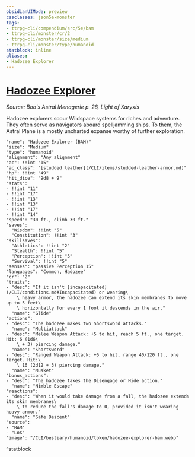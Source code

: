 ```yaml
---
obsidianUIMode: preview
cssclasses: json5e-monster
tags:
- ttrpg-cli/compendium/src/5e/bam
- ttrpg-cli/monster/cr/2
- ttrpg-cli/monster/size/medium
- ttrpg-cli/monster/type/humanoid
statblock: inline
aliases:
- Hadozee Explorer
---
```

# [Hadozee Explorer](CLI/bestiary/humanoid/hadozee-explorer-bam.md)
*Source: Boo's Astral Menagerie p. 28, Light of Xaryxis*  

Hadozee explorers scour Wildspace systems for riches and adventure. They often serve as navigators aboard spelljamming ships. To them, the Astral Plane is a mostly uncharted expanse worthy of further exploration.

```statblock
"name": "Hadozee Explorer (BAM)"
"size": "Medium"
"type": "humanoid"
"alignment": "Any alignment"
"ac": !!int "15"
"ac_class": "[studded leather](/CLI/items/studded-leather-armor.md)"
"hp": !!int "49"
"hit_dice": "9d8 + 9"
"stats":
- !!int "11"
- !!int "17"
- !!int "13"
- !!int "13"
- !!int "17"
- !!int "14"
"speed": "30 ft., climb 30 ft."
"saves":
  "Wisdom": !!int "5"
  "Constitution": !!int "3"
"skillsaves":
  "Athletics": !!int "2"
  "Stealth": !!int "5"
  "Perception": !!int "5"
  "Survival": !!int "5"
"senses": "passive Perception 15"
"languages": "Common, Hadozee"
"cr": "2"
"traits":
- "desc": "If it isn't [incapacitated](/CLI/conditions.md#Incapacitated) or wearing\
    \ heavy armor, the hadozee can extend its skin membranes to move up to 5 feet\
    \ horizontally for every 1 foot it descends in the air."
  "name": "Glide"
"actions":
- "desc": "The hadozee makes two Shortsword attacks."
  "name": "Multiattack"
- "desc": "Melee Weapon Attack: +5 to hit, reach 5 ft., one target. Hit: 6 (1d6\
    \ + 3) piercing damage."
  "name": "Shortsword"
- "desc": "Ranged Weapon Attack: +5 to hit, range 40/120 ft., one target. Hit:\
    \ 16 (2d12 + 3) piercing damage."
  "name": "Musket"
"bonus_actions":
- "desc": "The hadozee takes the Disengage or Hide action."
  "name": "Nimble Escape"
"reactions":
- "desc": "When it would take damage from a fall, the hadozee extends its skin membranes\
    \ to reduce the fall's damage to 0, provided it isn't wearing heavy armor."
  "name": "Safe Descent"
"source":
- "BAM"
- "LoX"
"image": "/CLI/bestiary/humanoid/token/hadozee-explorer-bam.webp"
```
^statblock